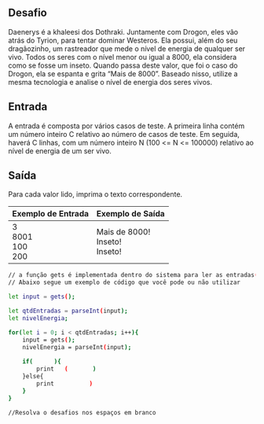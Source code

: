 ## Desafio

Daenerys é a khaleesi dos Dothraki. Juntamente com Drogon, eles vão atrás do Tyrion, para tentar dominar Westeros. Ela possui, além do seu dragãozinho, um rastreador que mede o nível de energia de qualquer ser vivo. Todos os seres com o nível menor ou igual a 8000, ela considera como se fosse um inseto. Quando passa deste valor, que foi o caso do Drogon, ela se espanta e grita “Mais de 8000”. Baseado nisso, utilize a mesma tecnologia e analise o nível de energia dos seres vivos.

## Entrada

A entrada é composta por vários casos de teste. A primeira linha contém um número inteiro C relativo ao número de casos de teste. Em seguida, haverá C linhas, com um número inteiro N (100 <= N <= 100000) relativo ao nível de energia de um ser vivo.

## Saída

Para cada valor lido, imprima o texto correspondente.

| Exemplo de Entrada | Exemplo de Saída|
| ---|--- |
| 3<br>8001<br>100<br>200 | Mais de 8000!<br>Inseto!<br>Inseto! |


```bash
// a função gets é implementada dentro do sistema para ler as entradas(inputs) dos dados e a função print para imprimir a saída (output) de dados e já pula uma linha ("\n")
// Abaixo segue um exemplo de código que você pode ou não utilizar

let input = gets();

let qtdEntradas = parseInt(input);
let nivelEnergia;

for(let i = 0; i < qtdEntradas; i++){
    input = gets();
    nivelEnergia = parseInt(input);
    
    if(      ){
        print   (       )
    }else{
        print          )
    }
}

//Resolva o desafios nos espaços em branco


```
